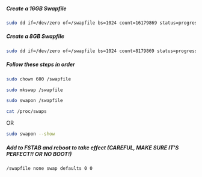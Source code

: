 ##### Create a 16GB Swapfile
```bash
sudo dd if=/dev/zero of=/swapfile bs=1024 count=16179869 status=progress
```

##### Create a 8GB Swapfile
```bash
sudo dd if=/dev/zero of=/swapfile bs=1024 count=8179869 status=progress
```

##### Follow these steps in order

```bash
sudo chown 600 /swapfile
```

```bash
sudo mkswap /swapfile
```

```bash
sudo swapon /swapfile
```

```bash
cat /proc/swaps
```
OR
```bash
sudo swapon --show
```

##### Add to FSTAB and reboot to take effect (CAREFUL, MAKE SURE IT'S PERFECT!! OR NO BOOT!)
```bash
/swapfile none swap defaults 0 0
```
